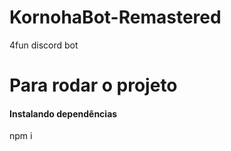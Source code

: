 # KornohaBot-Remastered
4fun discord bot

<h1>Para rodar o projeto</h1>
<h4>Instalando dependências</h4>
npm i 
